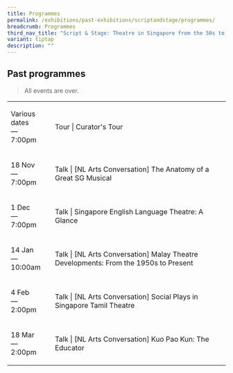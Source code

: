 ```yaml
---
title: Programmes
permalink: /exhibitions/past-exhibitions/scriptandstage/programmes/
breadcrumb: Programmes
third_nav_title: "Script & Stage: Theatre in Singapore from the 50s to 80s"
variant: tiptap
description: ""
---
```

<h2>Past programmes</h2>
<blockquote>
<p>All events are over.</p>
</blockquote>
<table style="minWidth: 50px">
<colgroup>
<col>
<col>
</colgroup>
<tbody>
<tr>
<td rowspan="1" colspan="1">
<p>Various dates
<br>—
<br>7:00pm</p>
</td>
<td rowspan="1" colspan="1">
<p>Tour | Curator's Tour</p>
<p></p>
</td>
</tr>
<tr>
<td rowspan="1" colspan="1">
<p>18 Nov
<br>—
<br>7:00pm</p>
</td>
<td rowspan="1" colspan="1">
<p>Talk | [NL Arts Conversation] The Anatomy of a Great SG Musical</p>
<p></p>
</td>
</tr>
<tr>
<td rowspan="1" colspan="1">
<p>1 Dec
<br>—
<br>7:00pm</p>
</td>
<td rowspan="1" colspan="1">
<p>Talk | Singapore English Language Theatre: A Glance</p>
<p></p>
</td>
</tr>
<tr>
<td rowspan="1" colspan="1">
<p>14 Jan
<br>—
<br>10:00am</p>
</td>
<td rowspan="1" colspan="1">
<p>Talk | [NL Arts Conversation] Malay Theatre Developments: From the 1950s
to Present</p>
<p></p>
</td>
</tr>
<tr>
<td rowspan="1" colspan="1">
<p>4 Feb
<br>—
<br>2:00pm</p>
</td>
<td rowspan="1" colspan="1">
<p>Talk | [NL Arts Conversation] Social Plays in Singapore Tamil Theatre</p>
<p></p>
</td>
</tr>
<tr>
<td rowspan="1" colspan="1">
<p>18 Mar
<br>—
<br>2:00pm</p>
</td>
<td rowspan="1" colspan="1">
<p>Talk | [NL Arts Conversation] Kuo Pao Kun: The Educator</p>
<p></p>
</td>
</tr>
</tbody>
</table>
<p></p>